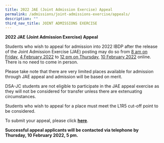 ```yaml
---
title: 2022 JAE (Joint Admission Exercise) Appeal
permalink: /admissions/joint-admissions-exercise/appeals/
description: ""
third_nav_title: JOINT ADMISSIONS EXERCISE
---
```

**2022 JAE (Joint Admission Exercise) Appeal**

Students who wish to appeal for admission into 2022 IBDP after the release of the Joint Admission Exercise (JAE) posting may do so from <u>8 am on Friday</u>, <u>4 February 2022</u> to <u>12 pm on Thursday</u>, <u>10 February 2022</u> online. There is no need to come in person.

Please take note that there are very limited places available for admission through JAE appeal and admission will be based on merit.

DSA-JC students are not eligible to participate in the JAE appeal exercise as they will not be considered for transfer unless there are extenuating circumstances.

Students who wish to appeal for a place must meet the L1R5 cut-off point to be considered.

To submit your appeal, please click <a href="https://site1.acsindep.edu.sg/Appls/Y5AdmissionAppeal/AppealForm.aspx" target="_blank"><b>here</b></a>.

**Successful appeal applicants will be contacted via telephone by Thursday, 10 February 2022, 5 pm.**